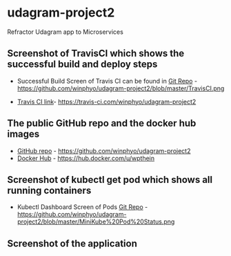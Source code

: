 # udagram-project2
Refractor Udagram app to Microservices

## Screenshot of TravisCI which shows the successful build and deploy steps
* Successful Build Screen of Travis CI can be found in [Git Repo](/TravisCI.png) - https://github.com/winphyo/udagram-project2/blob/master/TravisCI.png

* [Travis CI link](https://travis-ci.com/winphyo/udagram-project2)- https://travis-ci.com/winphyo/udagram-project2

## The public GitHub repo and the docker hub images
* [GitHub repo](https://github.com/winphyo/udagram-project2) - https://github.com/winphyo/udagram-project2
* [Docker Hub](https://hub.docker.com/u/wpthein) - https://hub.docker.com/u/wpthein

## Screenshot of kubectl get pod which shows all running containers
* Kubectl Dashboard Screen of Pods [Git Repo](/MiniKube%20Pod%20Status.png) - https://github.com/winphyo/udagram-project2/blob/master/MiniKube%20Pod%20Status.png

## Screenshot of the application

